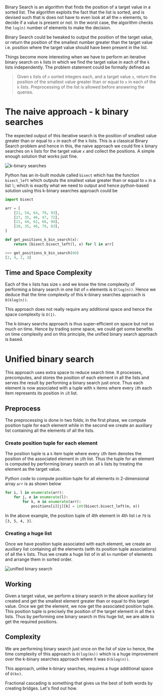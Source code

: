 Binary Search is an algorithm that finds the position of a target value in a sorted list. The algorithm exploits the fact that the list is sorted, and is devised such that is does not have to even look at all the `n` elements, to decide if a value is present or not. In the worst case, the algorithm checks the `log(n)` number of elements to make the decision.

Binary Search could be tweaked to output the position of the target value, or return the position of the smallest number greater than the target value i.e. position where the target value should have been present in the list.

Things become more interesting when we have to perform an iterative binary search on `k` lists in which we find the target value in each of the `k` lists independently. The problem statement could be formally defined as

> Given `k` lists of `n` sorted integers each, and a target value `x`, return the position of the smallest value greater than or equal to `x` in each of the `k` lists. Preprocessing of the list is allowed before answering the queries.

# The naive approach - k binary searches
The expected output of this iterative search is the position of smallest value greater than or equal to `x` in each of the `k` lists. This is a classical Binary Search problem and hence in this, the naive approach we could fire `k` binary searches on `k` lists for the target value `x` and collect the positions. A simple enough solution that works just fine.

![k-binary searches](https://user-images.githubusercontent.com/4745789/81492614-dbf21500-92b6-11ea-9f75-29eb3522186f.png)

Python has an in-built module called `bisect` which has the function `bisect_left` which outputs the smallest value greater than or equal to `x` in a list `l`; which is exactly what we need to output and hence python-based solution using this k-binary searches approach could be 

```py
import bisect

arr = [
    [21, 54, 64, 79, 93],
    [27, 35, 46, 47, 72],
    [11, 44, 62, 66, 94],
    [10, 35, 46, 79, 83],
]

def get_positions_k_bin_search(x): 
    return [bisect.bisect_left(l, x) for l in arr]

>>> get_positions_k_bin_search(60)
[2, 4, 2, 3]
```

## Time and Space Complexity
Each of the `k` lists has size `n` and we know the time complexity of performing a binary search in one list of `n` elements is `O(log(n))`. Hence we deduce that the time complexity of this k-binary searches approach is `O(klog(n))`. 

This approach does not really require any additional space and hence the space complexity is `O(1)`.

The k-binary searchs approach is thus super-efficient on space but not so much on time. Hence by trading some space, we could get some benefits on time complexity and on this principle, the unified binary search approach is based.

# Unified binary search
This approach uses extra space to reduce search time. It processes, precomputes, and stores the position of each element in all the lists and serves the result by performing a binary search just once. Thus each element is now associated with a tuple with `k` items where every `i`th each item represents its position in `i`it list.

## Preprocess

The preprocessing is done in two folds; in the first phase, we compute position tuple for each element while in the second we create an auxiliary list containing all the elements of all the lists.

### Create position tuple for each element
The position tuple is a `k` item tuple where every `i`th item denotes the position of the associated element in `i`th list. Thus the tuple for an element is computed by performing binary search on all `k` lists by treating the element as the target value.

Python code to compute position tuple for all elements in 2-dimensional array `arr` is as shown below

```py
for i, l in enumerate(arr):
    for j, e in enumerate(l):
        for k, m in enumerate(arr):
            positions[i][j][k] = int(bisect.bisect_left(m, e))
```

In the above example, the position tuple of 4th element in 4th list i.e `79` is `[3, 5, 4, 3]`.

### Creating a huge list
Once we have position tuple associated with each element, we create an auxiliary list containing all the elements (with its position tuple associations) of all the `k` lists. Thus we create a huge list of in all `kn` number of elements and arrange them in sorted order.

![unified binary search](https://user-images.githubusercontent.com/4745789/81492609-ca107200-92b6-11ea-8fdf-999852f4d9b1.png)

## Working
Given a target value, we perform a binary search in the above auxiliary list created and get the smallest element greater than or equal to this target value. Once we get the element, we now get the associated position tuple. This position tuple is precisely the position of the target element in all the `k` lists. Thus by performing one binary search in this huge list, we are able to get the required positions.

## Complexity
We are performing binary search just once on the list of size `kn` hence, the time complexity of this approach is `O(log(kn))` which is a huge improvement over the k-binary searches approach where it was `O(klog(n))`.

This approach, unlike k-binary searches, requires a huge additional space of `O(kn)`.

Fractional cascading is something that gives us the best of both words by creating bridges. Let's find out how.
